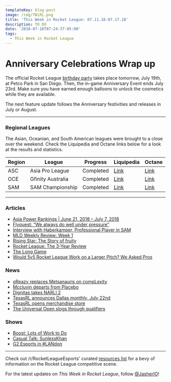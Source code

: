 ```yaml
---
templateKey: blog-post
image: /img/TWiRL.png
title: 'This Week in Rocket League: 07.11.18-07.17.18'
description: TO DO
date: '2018-07-18T07:24:37-05:00'
tags:
  - This Week in Rocket League
---
```

# Anniversary Celebrations Wrap up

The official Rocket League [birthday party](http://www.rocketleague.com/news/rocket-league-third-birthday-party/) takes place tomorrow, July 19th, at Petco Park in San Diego. Then, the in-game Anniversary Event ends July 23rd. Make sure you have earned enough balloons to unlock the cosmetics while they are available.

The next feature update follows the Anniversary festivities and releases in July or August.

---

### Regional Leagues

The Asian, Oceanian, and South American leagues were brought to a close over the weekend. Check the Liquipedia and Octane links below for a look at the results and statistics. 

| Region | League            | Progress | Liquipedia                                                                                   | Octane                                                                    |
| ------ | ----------------- | -------- | -------------------------------------------------------------------------------------------- | ------------------------------------------------------------------------- |
| ASC    | Asia Pro League   | Completed   | [Link](https://liquipedia.net/rocketleague/1NE_eSports/Asia_Pro_League/Season_2) | [Link](https://octane.gg/event/asia-pro-league-season-two)                |
| OCE    | Gfinity Australia | Completed   | [Link](https://liquipedia.net/rocketleague/Gfinity/Australia/Elite_Series/Season_1)          | [Link](https://octane.gg/event/gfinity-australia-elite-series-season-one) |
| SAM    | SAM Championship  | Completed   | [Link](https://liquipedia.net/rocketleague/SAM_Championship/Season_1/League_Play)            | [Link](https://octane.gg/event/sam-championship-season-one)               |

---

### Articles

* [Asia Power Rankings | June 21, 2018 – July 7, 2018](https://rocketleagueasia.com/asia-power-rankings-june-21-2018-july-7-2018/)
* [Flyquest: “We always do well under pressure”](https://rocketeers.gg/interview-flyquest-narli-2-primethunder-wonder-ayyjayy/)
* [Interview with Haberkamper, Professional Player in SAM](http://team-dignitas.net/articles/blogs/rocket-league/12727/rocket-league-interview-haberkamper-south-american-professional-player)
* [MLD Weekly Review: Week 1](https://www.mldoubles.com/single-post/2018/07/17/Season-7-Week-1-Review)
* [Rising Star: The Story of fruity](https://octane.gg/news/rising-star-the-story-of-fruity/)
* [Rocket League: The 3-Year Review](https://www.polygon.com/2018/7/17/17578850/rocket-league-review-xbox-one-switch-ps4-pc)
* [The Long Game](https://www.theplayerslobby.com/2004/the-long-game-kronovi-g2-rocket-league/#.ZRjwo8fd5n)
* [Would 5v5 Rocket League Work on a Larger Pitch? We Asked Pros](https://www.redbull.com/us-en/rocket-league-pros-discuss-5v5-mode)

### News

* [gReazy replaces Metsanauris on compLexity](https://octane.gg/news/greazy-replaces-metsanauris-on-complexity/)
* [Mccluvin departs from Placebo](https://octane.gg/news/mccluvin-and-placebo-part-ways-with-each-other)
* [Dignitas takes NARLI 2](https://www.reddit.com/r/RocketLeagueEsports/comments/8yss86/northern_arena_rocket_league_invitational_2_50000/)
* [TexasRL announces Dallas monthly, July 22nd](https://twitter.com/TexasRL/status/1018286990415028226)
* [TexasRL opens merchandise store](https://twitter.com/TexasRL/status/1019366629828972550)
* [The Universal Open slogs through qualifiers](https://universalopen.gg/phases/europe-open-qualifier-4/)

### Shows

* [Boost: Lots of Work to Do](https://www.youtube.com/watch?v=2QWfIRNlfKw)
* [Casual Talk: SunlessKhan](https://youtu.be/zzuaDVyFSAA)
* [G2 Esports in #LANdon](https://www.youtube.com/watch?v=bym2q92qAtA)

---

Check out /r/RocketLeagueEsports' curated [resources list](https://www.reddit.com/r/RocketLeagueEsports/wiki/links) for a bevy of information on the Rocket League competitive scene.

For the latest updates on _This Week in Rocket League_, follow [@JasherIO](https://twitter.com/JasherIO)!
